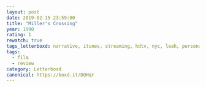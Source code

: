 ```yaml
---
layout: post 
date: 2019-02-15 23:59:00
title: "Miller's Crossing"
year: 1990
rating: 1
rewatch: true
tags_letterboxd: narrative, itunes, streaming, hdtv, nyc, leah, personal collection
tags:
  - film
  - review
category: Letterboxd
canonical: https://boxd.it/DQHqr
---
```

